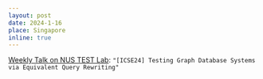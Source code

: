 ```yaml
---
layout: post
date: 2024-1-16
place: Singapore
inline: true
---
```

[Weekly Talk on NUS TEST Lab](https://nus-test.github.io/event/231002/): `"[ICSE24] Testing Graph Database Systems via Equivalent Query Rewriting"`
